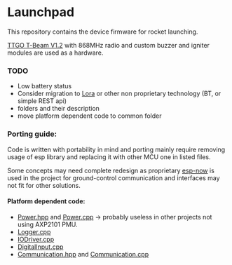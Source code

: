 # Launchpad

This repository contains the device firmware for rocket launching.

 [TTGO T-Beam V1.2](https://www.aliexpress.com/item/1005003088139358.html) with 868MHz radio and custom buzzer and igniter modules are used as a hardware.

### TODO
- Low battery status
- Consider migration to [Lora](https://en.wikipedia.org/wiki/LoRa) or other non proprietary technology (BT, or simple REST api)
- folders and their description
- move platform dependent code to common folder

### Porting guide:
Code is written with portability in mind and porting mainly require removing usage of esp library and replacing it with other MCU one in listed files. 

Some concepts may need complete redesign as proprietary [esp-now](https://github.com/espressif/esp-now) is used in the project for ground-control communication and interfaces may not fit for other solutions.

#### Platform dependent code:
- [Power.hpp](https://github.com/gaskoin/ground-control/blob/main/main/include/Power.hpp) and [Power.cpp](https://github.com/gaskoin/ground-control/blob/main/main/Power.cpp) -> probably useless in other projects not using AXP2101 PMU.
- [Logger.cpp](https://github.com/gaskoin/ground-control/blob/main/main/Logger.cpp)
- [IODriver.cpp](https://github.com/gaskoin/ground-control/blob/main/main/IODriver.cpp)
- [DigitalInput.cpp](https://github.com/gaskoin/ground-control/blob/main/main/DigitalInput.cpp)
- [Communication.hpp](https://github.com/gaskoin/ground-control/blob/main/main/include/Communication.hpp) and [Communication.cpp](https://github.com/gaskoin/ground-control/blob/main/main/Communication.cpp)
